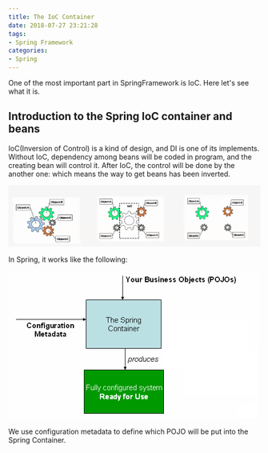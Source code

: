 ```yaml
---
title: The IoC Container
date: 2018-07-27 23:21:28
tags:
- Spring Framework
categories:
- Spring
---
```

One of the most important part in SpringFramework is IoC. Here let's see what it is.

## Introduction to the Spring IoC container and beans
IoC(Inversion of Control) is a kind of design, and DI is one of its implements. Without IoC, dependency among beans will be coded in program, and the creating bean will control it. After IoC, the control will be done by the another one: which means the way to get beans has been inverted.

![](./Spring-SpringFramework-BasicKnowledge-TheIoCContainer/1.png)

In Spring, it works like the following:

![](./Spring-SpringFramework-BasicKnowledge-TheIoCContainer/container-magic.png)

We use configuration metadata to define which POJO will be put into the Spring Container.


